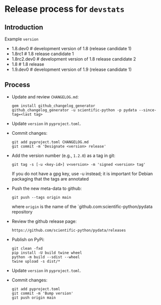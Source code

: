 # Release process for `devstats`

## Introduction

Example `version`

- 1.8.dev0 # development version of 1.8 (release candidate 1)
- 1.8rc1 # 1.8 release candidate 1
- 1.8rc2.dev0 # development version of 1.8 release candidate 2
- 1.8 # 1.8 release
- 1.9.dev0 # development version of 1.9 (release candidate 1)

## Process

- Update and review `CHANGELOG.md`:

      gem install github_changelog_generator
      github_changelog_generator -u scientific-python -p pydata --since-tag=<last tag>

- Update `version` in `pyproject.toml`.

- Commit changes:

      git add pyproject.toml CHANGELOG.md
      git commit -m 'Designate <version> release'

- Add the version number (e.g., `1.2.0`) as a tag in git:

      git tag -s [-u <key-id>] v<version> -m 'signed <version> tag'

  If you do not have a gpg key, use -u instead; it is important for
  Debian packaging that the tags are annotated

- Push the new meta-data to github:

      git push --tags origin main

  where `origin` is the name of the `github.com:scientific-python/pydata
  repository

- Review the github release page:

      https://github.com/scientific-python/pydata/releases

- Publish on PyPi:

      git clean -fxd
      pip install -U build twine wheel
      python -m build --sdist --wheel
      twine upload -s dist/*

- Update `version` in `pyproject.toml`.

- Commit changes:

      git add pyproject.toml
      git commit -m 'Bump version'
      git push origin main
